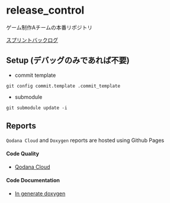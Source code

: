 # release_control
ゲーム制作Aチームの本番リポジトリ

[スプリントバックログ](https://github.com/orgs/A-Classe/projects/16)


## Setup (デバッグのみであれば不要)
- commit template
```
git config commit.template .commit_template
```
- submodule
```
git submodule update -i
```

## Reports
`Qodana Cloud` and `Doxygen` reports are hosted using Github Pages

#### Code Quality 
- [Qodana Cloud](https://a-classe.github.io/release_control/qodana/report/index.html)


#### Code Documentation
- [In generate doxygen](https://a-classe.github.io/release_control/doxygen/html/index.html)
